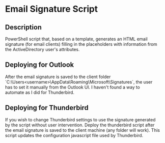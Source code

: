 # Email Signature Script

## Description

PowerShell script that, based on a template, generates an HTML email signature (for email clients) filling in the placeholders with information from the ActiveDirectory user's attributes.

## Deploying for Outlook

After the email signature is saved to the client folder ´C:\Users\<username>\AppData\Roaming\Microsoft\Signatures´, the user has to set it manually from the Outlook UI. I haven't found a way to automate as I did for Thunderbird.


## Deploying for Thunderbird

If you wish to change Thunderbird settings to use the signature generated by the script without user intervention. Deploy the thunderbird script after the email signature is saved to the client machine (any folder will work). This script updates the configuration javascript file used by Thunderbird.
